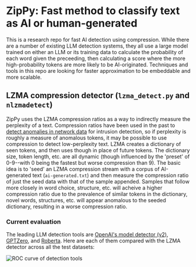 # ZipPy: Fast method to classify text as AI or human-generated

This is a research repo for fast AI detection using compression.
While there are a number of existing LLM detection systems, they all use a large model trained on either an LLM or
its training data to calculate the probability of each word given the preceeding, then calculating a score where
the more high-probability tokens are more likely to be AI-originated. Techniques and tools in this repo are looking for
faster approximation to be embeddable and more scalable.

## LZMA compression detector (`lzma_detect.py` and `nlzmadetect`)

ZipPy uses the LZMA compression ratios as a way to indirectly measure the perplexity of a text.
Compression ratios have been used in the past to [detect anomalies in network data](http://owncloud.unsri.ac.id/journal/security/ontheuse_compression_Network_anomaly_detec.pdf)
for intrusion detection, so if perplexity is roughly a measure of anomalous tokens, it may be possible to use compression to detect low-perplexity text.
LZMA creates a dictionary of seen tokens, and then uses though in place of future tokens. The dictionary size, token length, etc.
are all dynamic (though influenced by the 'preset' of 0-9--with 0 being the fastest but worse compression than 9). The basic idea
is to 'seed' an LZMA compression stream with a corpus of AI-generated text (`ai-generated.txt`) and then measure the compression ratio of 
just the seed data with that of the sample appended. Samples that follow more closely in word choice, structure, etc. will acheive a higher 
compression ratio due to the prevalence of similar tokens in the dictionary, novel words, structures, etc. will appear anomalous to the seeded
dictionary, resulting in a worse compression ratio.

### Current evaluation

The leading LLM detection tools are [OpenAI's model detector (v2)](https://openai.com/blog/new-ai-classifier-for-indicating-ai-written-text), [GPTZero](https://gptzero.me/), and [Roberta](https://huggingface.co/roberta-base-openai-detector). Here are each of them compared with the LZMA detector across all the test datasets:

![ROC curve of detection tools](https://github.com/Tail-Pipe/ai-detect/blob/main/ai_detect_roc.png?raw=true)

